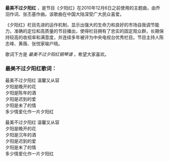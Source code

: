 

**最美不过夕阳红** ，是节目《夕阳红》在2010年12月6日之前使用的主题曲，由乔羽作词、张丕基作曲。该歌曲在中国大陆深受广大民众喜爱。

  
《夕阳红》栏目先进的运作机制，显示出强大的生命力和良好的市场自我调节能力，准确的定位和高质量的节目播出，使得栏目拥有了忠实的固定观众群，长期保持较高的收视率和满意度，并连续多年被评为中央电视台优秀栏目。节目主持人陈志峰、黄薇、张悦家喻户晓。

  
歌词下方是 _最美不过夕阳红钢琴谱_ ，希望大家喜欢。

### 最美不过夕阳红歌词：

最美不过夕阳红 温馨又从容  
夕阳是晚开的花  
夕阳是陈年的酒  
夕阳是迟到的爱  
夕阳是未了的情  
多少情爱化作一片夕阳红

最美不过夕阳红 温馨又从容  
夕阳是晚开的花  
夕阳是沉年的酒  
夕阳是迟到的爱  
夕阳是未了的情  
多少情爱化作一片夕阳红

